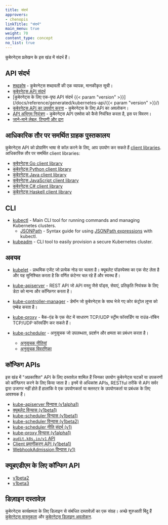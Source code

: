 ```yaml
---
title: संदर्भ
approvers:
- chenopis
linkTitle: "संदर्भ"
main_menu: true
weight: 70
content_type: concept
no_list: true
---
```



<!-- overview -->

कुबेरनेट्स प्रलेखन के इस खंड में संदर्भ हैं।



<!-- body -->

## API संदर्भ

* [शब्दकोष](/docs/reference/glossary/) - कुबेरनेट्स शब्दावली की एक व्यापक, मानकीकृत सूची।
* [कुबेरनेट्स API संदर्भ](/docs/reference/kubernetes-api/)
* [कुबेरनेट्स के लिए एक-पृष्ठ API संदर्भ {{< param "version" >}}](/docs/reference/generated/kubernetes-api/{{< param "version" >}}/)
* [कुबेरनेट्स API का उपयोग करना](/docs/reference/using-api/) - कुबेरनेट्स के लिए API का अवलोकन।
* [API अभिगम नियंत्रण](/docs/reference/access-authn-authz/) - कुबेरनेट्स API एक्सेस को कैसे नियंत्रित करता है, इस पर विवरण।
* [जाने-माने लेबल, टिप्पणी और दाग](/docs/reference/labels-annotations-taints/)

## आधिकारिक तौर पर समर्थित ग्राहक पुस्तकालय

कुबेरनेट्स API को प्रोग्रामिंग भाषा से कॉल करने के लिए, आप उपयोग कर सकते हैं
[client libraries](/docs/reference/using-api/client-libraries/). आधिकारिक तौर पर समर्थित
client libraries:

- [कुबेरनेट्स Go client library](https://github.com/kubernetes/client-go/)
- [कुबेरनेट्स Python client library](https://github.com/kubernetes-client/python)
- [कुबेरनेट्स Java client library](https://github.com/kubernetes-client/java)
- [कुबेरनेट्स JavaScript client library](https://github.com/kubernetes-client/javascript)
- [कुबेरनेट्स C# client library](https://github.com/kubernetes-client/csharp)
- [कुबेरनेट्स Haskell client library](https://github.com/kubernetes-client/haskell)

## CLI

* [kubectl](/docs/reference/kubectl/overview/) - Main CLI tool for running commands and managing Kubernetes clusters.
    * [JSONPath](/docs/reference/kubectl/jsonpath/) - Syntax guide for using [JSONPath expressions](https://goessner.net/articles/JsonPath/) with kubectl.
* [kubeadm](/docs/reference/setup-tools/kubeadm/) - CLI tool to easily provision a secure Kubernetes cluster.

## अवयव

* [kubelet](/docs/reference/command-line-tools-reference/kubelet/) - प्राथमिक एजेंट जो प्रत्येक   नोड पर चलता है। क्यूबलेट पॉडस्पेक्स का एक सेट लेता है
  और यह सुनिश्चित करता है कि वर्णित कंटेनर चल रहे हैं और स्वस्थ हैं।
* [kube-apiserver](/docs/reference/command-line-tools-reference/kube-apiserver/) -
  REST API जो API वस्तु जैसे पॉड्स, सेवाएं, प्रतिकृति नियंत्रक के लिए डेटा को मान्य और कॉन्फ़िगर करता है।
* [kube-controller-manager](/docs/reference/command-line-tools-reference/kube-controller-manager/) - डेमॉन जो कुबेरनेट्स के साथ भेजे गए कोर कंट्रोल लूप्स को एम्बेड करता है।
* [kube-proxy](/docs/reference/command-line-tools-reference/kube-proxy/) - बैक-एंड के एक सेट में साधारण TCP/UDP स्ट्रीम फॉरवर्डिंग या राउंड-रॉबिन TCP/UDP फॉरवर्डिंग कर सकते हैं। 
* [kube-scheduler](/docs/reference/command-line-tools-reference/kube-scheduler/) - 
अनुसूचक जो उपलब्धता, प्रदर्शन और क्षमता का प्रबंधन करता है।
  
  * [अनुसूचक नीतियां](/docs/reference/scheduling/policies)
  * [अनुसूचक विवरणिका ](/docs/reference/scheduling/config#profiles)

## कॉन्फिग APIs

इस खंड में "अप्रकाशित" API के लिए दस्तावेज़ शामिल हैं जिनका उपयोग कुबेरनेट्स घटकों या उपकरणों को कॉन्फ़िगर करने के लिए किया जाता है। इनमें से अधिकांश APIs, RESTful तरीके से API सर्वर द्वारा उजागर नहीं होते हैं हालांकि वे एक उपयोगकर्ता या क्लस्टर के उपयोगकर्ता या प्रबंधक के लिए आवश्यक हैं। 

* [kube-apiserver विन्यास (v1alpha1)](/docs/reference/config-api/apiserver-config.v1alpha1/)
* [क्यूबलेट विन्यास (v1beta1)](/docs/reference/config-api/kubelet-config.v1beta1/)
* [kube-scheduler विन्यास (v1beta1)](/docs/reference/config-api/kube-scheduler-config.v1beta1/)
* [kube-scheduler विन्यास (v1beta2)](/docs/reference/config-api/kube-scheduler-config.v1beta2/)
* [kube-scheduler नीति संदर्भ (v1)](/docs/reference/config-api/kube-scheduler-policy-config.v1/)
* [kube-proxy विन्यास (v1alpha1)](/docs/reference/config-api/kube-proxy-config.v1alpha1/)
* [`audit.k8s.io/v1` API](/docs/reference/config-api/apiserver-audit.v1/)
* [Client प्रमाणीकरण API (v1beta1)](/docs/reference/config-api/client-authentication.v1beta1/)
* [WebhookAdmission विन्यास (v1)](/docs/reference/config-api/apiserver-webhookadmission.v1/)

## क्यूबएडीएम के लिए कॉन्फिग API

* [v1beta2](/docs/reference/config-api/kubeadm-config.v1beta2/)
* [v1beta3](/docs/reference/config-api/kubeadm-config.v1beta3/)

## डिज़ाइन दस्तावेज़

कुबेरनेट्स कार्यक्षमता के लिए डिज़ाइन से संबंधित दस्तावेज़ों का एक संग्रह। अच्छे शुरुआती बिंदु हैं
[कुबेरनेट्स वास्तुकला](https://git.k8s.io/community/contributors/design-proposals/architecture/architecture.md) और
[कुबेरनेट्स डिज़ाइन अवलोकन](https://git.k8s.io/community/contributors/design-proposals).

